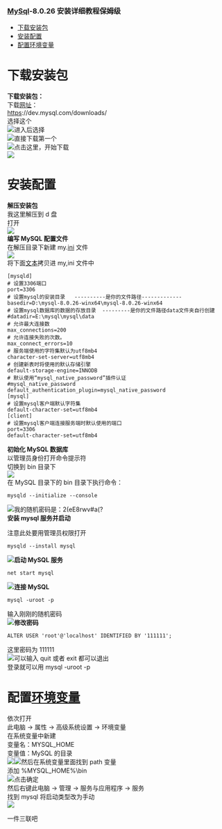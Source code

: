 ### [MySql](https://so.csdn.net/so/search?q=MySql&spm=1001.2101.3001.7020)-8.0.26 安装详细教程保姆级

*   [下载安装包](#_1)
*   [安装配置](#_11)
*   [配置环境变量](#_77)

下载安装包
=====

**下载安装包：**  
下载[网址](https://so.csdn.net/so/search?q=%E7%BD%91%E5%9D%80&spm=1001.2101.3001.7020)：  
[https](https://so.csdn.net/so/search?q=https&spm=1001.2101.3001.7020)://dev.mysql.com/downloads/  
选择这个  
![](https://img-blog.csdnimg.cn/81cc86510aa245848c28e03443f1a5ed.png?x-oss-process=image/watermark,type_ZmFuZ3poZW5naGVpdGk,shadow_10,text_aHR0cHM6Ly9ibG9nLmNzZG4ubmV0L2E4MDI5NzY=,size_16,color_FFFFFF,t_70)进入后选择  
![](https://img-blog.csdnimg.cn/ca8eb07d0b3d4ee3bc98892879519cd6.png?x-oss-process=image/watermark,type_ZmFuZ3poZW5naGVpdGk,shadow_10,text_aHR0cHM6Ly9ibG9nLmNzZG4ubmV0L2E4MDI5NzY=,size_16,color_FFFFFF,t_70)直接下载第一个  
![](https://img-blog.csdnimg.cn/86d9c69368714093894d3d58742fffc6.png?x-oss-process=image/watermark,type_ZmFuZ3poZW5naGVpdGk,shadow_10,text_aHR0cHM6Ly9ibG9nLmNzZG4ubmV0L2E4MDI5NzY=,size_16,color_FFFFFF,t_70)点击这里，开始下载  
![](https://img-blog.csdnimg.cn/338c5e3201db4f7f8678658075ae9a0d.png?x-oss-process=image/watermark,type_ZmFuZ3poZW5naGVpdGk,shadow_10,text_aHR0cHM6Ly9ibG9nLmNzZG4ubmV0L2E4MDI5NzY=,size_16,color_FFFFFF,t_70)

安装配置
====

**解压安装包**  
我这里解压到 d 盘  
打开  
![](https://img-blog.csdnimg.cn/770ef7859e5c43fd83ca557cda7e7dca.png?x-oss-process=image/watermark,type_ZmFuZ3poZW5naGVpdGk,shadow_10,text_aHR0cHM6Ly9ibG9nLmNzZG4ubmV0L2E4MDI5NzY=,size_16,color_FFFFFF,t_70)  
**编写 MySQL 配置文件**  
在解压目录下新建 my.[ini](https://so.csdn.net/so/search?q=ini&spm=1001.2101.3001.7020) 文件  
![](https://img-blog.csdnimg.cn/648a35f4427e48bd9ccb9c4a944befaa.png?x-oss-process=image/watermark,type_ZmFuZ3poZW5naGVpdGk,shadow_10,text_aHR0cHM6Ly9ibG9nLmNzZG4ubmV0L2E4MDI5NzY=,size_16,color_FFFFFF,t_70)  
将下面[文本](https://so.csdn.net/so/search?q=%E6%96%87%E6%9C%AC&spm=1001.2101.3001.7020)拷贝进 my,ini 文件中

```
[mysqld]
# 设置3306端口
port=3306
# 设置mysql的安装目录   ----------是你的文件路径-------------
basedir=D:\mysql-8.0.26-winx64\mysql-8.0.26-winx64
# 设置mysql数据库的数据的存放目录  ---------是你的文件路径data文件夹自行创建
#datadir=E:\mysql\mysql\data
# 允许最大连接数
max_connections=200
# 允许连接失败的次数。
max_connect_errors=10
# 服务端使用的字符集默认为utf8mb4
character-set-server=utf8mb4
# 创建新表时将使用的默认存储引擎
default-storage-engine=INNODB
# 默认使用“mysql_native_password”插件认证
#mysql_native_password
default_authentication_plugin=mysql_native_password
[mysql]
# 设置mysql客户端默认字符集
default-character-set=utf8mb4
[client]
# 设置mysql客户端连接服务端时默认使用的端口
port=3306
default-character-set=utf8mb4
```

**初始化 MySQL 数据库**  
以管理员身份打开命令提示符  
切换到 bin 目录下  
![](https://img-blog.csdnimg.cn/869a4bdba57044c0b65be96e5e0e260e.png?x-oss-process=image/watermark,type_ZmFuZ3poZW5naGVpdGk,shadow_10,text_aHR0cHM6Ly9ibG9nLmNzZG4ubmV0L2E4MDI5NzY=,size_16,color_FFFFFF,t_70)  
在 MySQL 目录下的 bin 目录下执行命令：

```
mysqld --initialize --console
```

![](https://img-blog.csdnimg.cn/9df8256c4a1d4fc985e909eaf5d0c13b.png?x-oss-process=image/watermark,type_ZmFuZ3poZW5naGVpdGk,shadow_10,text_aHR0cHM6Ly9ibG9nLmNzZG4ubmV0L2E4MDI5NzY=,size_16,color_FFFFFF,t_70)我的随机密码是：2(eE8rwv#a(?  
**安装 mysql 服务并启动**

注意此处要用管理员权限打开

```
mysqld --install mysql
```

![](https://img-blog.csdnimg.cn/d04c844b7f00474aae444d3dde36b572.png)**启动 MySQL 服务**

```
net start mysql
```

![](https://img-blog.csdnimg.cn/a75360ed875940b8b68ece1dbc5c8d69.png)**连接 MySQL**

```
mysql -uroot -p
```

输入刚刚的随机密码  
![](https://img-blog.csdnimg.cn/f2402eeccffb47ce9c52753a1996e354.png?x-oss-process=image/watermark,type_ZmFuZ3poZW5naGVpdGk,shadow_10,text_aHR0cHM6Ly9ibG9nLmNzZG4ubmV0L2E4MDI5NzY=,size_16,color_FFFFFF,t_70)**修改密码**

```
ALTER USER 'root'@'localhost' IDENTIFIED BY '111111';
```

这里密码为 111111  
![](https://img-blog.csdnimg.cn/7eb2b873736c48e39c007118c957fe40.png)可以输入 quit 或者 exit 都可以退出  
登录就可以用 mysql -uroot -p

配置[环境变量](https://so.csdn.net/so/search?q=%E7%8E%AF%E5%A2%83%E5%8F%98%E9%87%8F&spm=1001.2101.3001.7020)
======================================================================================================

依次打开  
此电脑 -> 属性 -> 高级系统设置 -> 环境变量  
在系统变量中新建  
变量名：MYSQL_HOME  
变量值：MySQL 的目录  
![](https://img-blog.csdnimg.cn/2e6e9264fee14f9c9de653eedb79b809.png?x-oss-process=image/watermark,type_ZmFuZ3poZW5naGVpdGk,shadow_10,text_aHR0cHM6Ly9ibG9nLmNzZG4ubmV0L2E4MDI5NzY=,size_16,color_FFFFFF,t_70)![](https://img-blog.csdnimg.cn/413634695022499ab978450af1756eaf.png?x-oss-process=image/watermark,type_ZmFuZ3poZW5naGVpdGk,shadow_10,text_aHR0cHM6Ly9ibG9nLmNzZG4ubmV0L2E4MDI5NzY=,size_16,color_FFFFFF,t_70)然后在系统变量里面找到 path 变量  
添加 %MYSQL_HOME%\bin  
![](https://img-blog.csdnimg.cn/60a946d27ab84c69b95810936dde81c0.png?x-oss-process=image/watermark,type_ZmFuZ3poZW5naGVpdGk,shadow_10,text_aHR0cHM6Ly9ibG9nLmNzZG4ubmV0L2E4MDI5NzY=,size_16,color_FFFFFF,t_70)点击确定  
然后右键此电脑 -> 管理 -> 服务与应用程序 -> 服务  
找到 mysql 将启动类型改为手动  
![](https://img-blog.csdnimg.cn/0330658794d64d1f903b78dfad77373f.png?x-oss-process=image/watermark,type_ZmFuZ3poZW5naGVpdGk,shadow_10,text_aHR0cHM6Ly9ibG9nLmNzZG4ubmV0L2E4MDI5NzY=,size_16,color_FFFFFF,t_70)

一件三联吧